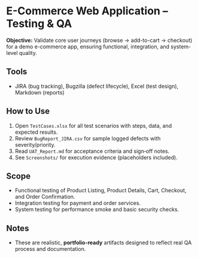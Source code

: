 # E-Commerce Web Application – Testing & QA

**Objective:** Validate core user journeys (browse → add-to-cart → checkout) for a demo e-commerce app, 
ensuring functional, integration, and system-level quality.

## Tools
- JIRA (bug tracking), Bugzilla (defect lifecycle), Excel (test design), Markdown (reports)

## How to Use
1. Open `TestCases.xlsx` for all test scenarios with steps, data, and expected results.
2. Review `BugReport_JIRA.csv` for sample logged defects with severity/priority.
3. Read `UAT_Report.md` for acceptance criteria and sign‑off notes.
4. See `Screenshots/` for execution evidence (placeholders included).

## Scope
- Functional testing of Product Listing, Product Details, Cart, Checkout, and Order Confirmation.
- Integration testing for payment and order services.
- System testing for performance smoke and basic security checks.

## Notes
- These are realistic, **portfolio-ready** artifacts designed to reflect real QA process and documentation.
